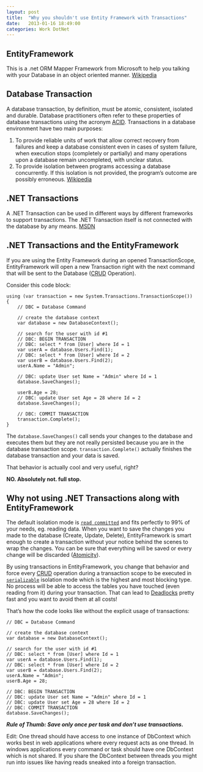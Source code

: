 ```yaml
---
layout: post
title:  "Why you shouldn't use Entity Framework with Transactions"
date:   2013-01-16 18:49:00
categories: Work DotNet
---
```


## EntityFramework

This is a .net ORM Mapper Framework from Microsoft to help you talking with your Database in an object oriented manner. [Wikipedia][1]

## Database Transaction

A database transaction, by definition, must be atomic, consistent, isolated and durable. Database practitioners often refer to these properties of database transactions using the acronym [ACID][2]. Transactions in a database environment have two main purposes:

  1. To provide reliable units of work that allow correct recovery from failures and keep a database consistent even in cases of system failure, when execution stops (completely or partially) and many operations upon a database remain uncompleted, with unclear status.
  2. To provide isolation between programs accessing a database concurrently. If this isolation is not provided, the program’s outcome are possibly erroneous. [Wikipedia][3]

## .NET Transactions

A .NET Transaction can be used in different ways by different frameworks to support transactions. The .NET Transaction itself is not connected with the database by any means. [MSDN][4]

## .NET Transactions and the EntityFramework

If you are using the Entity Framework during an opened TransactionScope, EntityFramework will open a new Transaction right with the next command that will be sent to the Database ([CRUD][5] Operation).

Consider this code block:

```
using (var transaction = new System.Transactions.TransactionScope())
{
    // DBC = Database Command

    // create the database context
    var database = new DatabaseContext();

    // search for the user with id #1
    // DBC: BEGIN TRANSACTION
    // DBC: select * from [User] where Id = 1
    var userA = database.Users.Find(1);
    // DBC: select * from [User] where Id = 2
    var userB = database.Users.Find(2);
    userA.Name = "Admin";

    // DBC: update User set Name = "Admin" where Id = 1
    database.SaveChanges();

    userB.Age = 28;
    // DBC: update User set Age = 28 where Id = 2
    database.SaveChanges();

    // DBC: COMMIT TRANSACTION
    transaction.Complete();
}
```

The `database.SaveChanges()` call sends your changes to the database and executes them but they are not really persisted because you are in the database transaction scope. `transaction.Complete()` actually finishes the database transaction and your data is saved.

That behavior is actually cool and very useful, right?

**NO. Absolutely not. full stop.**

## Why not using .NET Transactions along with EntityFramework

The default isolation mode is [`read committed`][6] and fits perfectly to 99% of your needs, eg. reading data. When you want to save the changes you made to the database (Create, Update, Delete), EntityFramework is smart enough to create a transaction without your notice behind the scenes to wrap the changes. You can be sure that everything will be saved or every change will be discarded ([Atomicity][7]).

By using transactions in EntityFramework, you change that behavior and force every [CRUD][5] operation during a transaction scope to be executed in [`serializable`][8] isolation mode which is the highest and most blocking type. No process will be able to access the tables you have touched (even reading from it) during your transaction. That can lead to [Deadlocks][9] pretty fast and you want to avoid them at all costs!

That’s how the code looks like without the explicit usage of transactions:

```
// DBC = Database Command

// create the database context
var database = new DatabaseContext();

// search for the user with id #1
// DBC: select * from [User] where Id = 1
var userA = database.Users.Find(1);
// DBC: select * from [User] where Id = 2
var userB = database.Users.Find(2);
userA.Name = "Admin";
userB.Age = 28;

// DBC: BEGIN TRANSACTION
// DBC: update User set Name = "Admin" where Id = 1
// DBC: update User set Age = 28 where Id = 2
// DBC: COMMIT TRANSACTION
database.SaveChanges();
```

**_Rule of Thumb: Save only once per task and don’t use transactions._**

Edit: One thread should have access to one instance of DbContext which works best in web applications where every request acts as one thread. In windows applications every command or task should have one DbContext which is not shared. If you share the DbContext between threads you might run into issues like having reads sneaked into a foreign transaction.

   [1]: https://en.wikipedia.org/wiki/Entity_framework
   [2]: https://en.wikipedia.org/wiki/ACID
   [3]: https://en.wikipedia.org/wiki/Database_transaction
   [4]: http://msdn.microsoft.com/en-us/library/system.transactions.transaction.aspx
   [5]: https://en.wikipedia.org/wiki/Create,_read,_update_and_delete
   [6]: https://en.wikipedia.org/wiki/Isolation_%28database_systems%29#Read_committed
   [7]: https://en.wikipedia.org/wiki/Atomicity_(database_systems)#Atomicity_(database_systems)
   [8]: https://en.wikipedia.org/wiki/Isolation_(database_systems)#Serializable
   [9]: https://en.wikipedia.org/wiki/Deadlock
